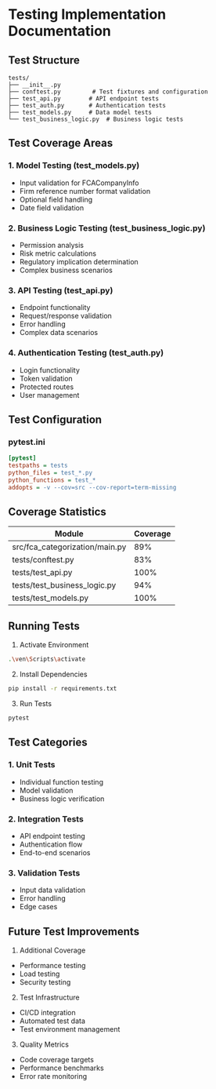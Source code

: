 # Testing Implementation Documentation

## Test Structure
```
tests/
├── __init__.py
├── conftest.py         # Test fixtures and configuration
├── test_api.py        # API endpoint tests
├── test_auth.py       # Authentication tests
├── test_models.py     # Data model tests
└── test_business_logic.py  # Business logic tests
```

## Test Coverage Areas

### 1. Model Testing (test_models.py)
- Input validation for FCACompanyInfo
- Firm reference number format validation
- Optional field handling
- Date field validation

### 2. Business Logic Testing (test_business_logic.py)
- Permission analysis
- Risk metric calculations
- Regulatory implication determination
- Complex business scenarios

### 3. API Testing (test_api.py)
- Endpoint functionality
- Request/response validation
- Error handling
- Complex data scenarios

### 4. Authentication Testing (test_auth.py)
- Login functionality
- Token validation
- Protected routes
- User management

## Test Configuration

### pytest.ini
```ini
[pytest]
testpaths = tests
python_files = test_*.py
python_functions = test_*
addopts = -v --cov=src --cov-report=term-missing
```

## Coverage Statistics

| Module | Coverage |
|--------|----------|
| src/fca_categorization/main.py | 89% |
| tests/conftest.py | 83% |
| tests/test_api.py | 100% |
| tests/test_business_logic.py | 94% |
| tests/test_models.py | 100% |

## Running Tests

1. Activate Environment
```bash
.\ven\Scripts\activate
```

2. Install Dependencies
```bash
pip install -r requirements.txt
```

3. Run Tests
```bash
pytest
```

## Test Categories

### 1. Unit Tests
- Individual function testing
- Model validation
- Business logic verification

### 2. Integration Tests
- API endpoint testing
- Authentication flow
- End-to-end scenarios

### 3. Validation Tests
- Input data validation
- Error handling
- Edge cases

## Future Test Improvements

1. Additional Coverage
- Performance testing
- Load testing
- Security testing

2. Test Infrastructure
- CI/CD integration
- Automated test data
- Test environment management

3. Quality Metrics
- Code coverage targets
- Performance benchmarks
- Error rate monitoring

